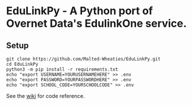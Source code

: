 # EduLinkPy - A Python port of Overnet Data's EdulinkOne service.

## Setup 
```
git clone https://github.com/Malted-Wheaties/EduLinkPy.git
cd EduLinkPy
python3 -m pip install -r requirements.txt
echo "export USERNAME=YOURUSERNAMEHERE" >> .env
echo "export PASSWORD=YOURPASSWORDHERE" >> .env
echo "export SCHOOL_CODE=YOURSCHOOLCODE" >> .env
```


See the [wiki](https://github.com/Malted-Wheaties/EduLinkPy/wiki) for code reference.
